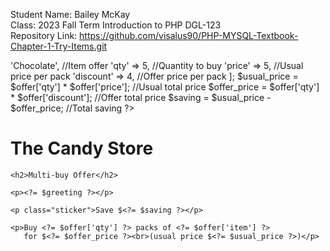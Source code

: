 Student Name: Bailey McKay <br>
Class: 2023 Fall Term Introduction to PHP DGL-123<br>
Repository Link: https://github.com/visalus90/PHP-MYSQL-Textbook-Chapter-1-Try-Items.git

<?php
$username   = 'ivy';                                  //Variable to hold username

$greeting   = 'Hello, ' . $username . '.';            //Greeting is 'Hello, ' + username

$offer = [                                            //Create array to hold offer
    'item'      => 'Chocolate',                       //Item offer
    'qty'       => 5,                                 //Quantity to buy  
    'price'     => 5,                                 //Usual price per pack
    'discount'  => 4,                                 //Offer price per pack
];

$usual_price = $offer['qty'] * $offer['price'];       //Usual total price
$offer_price = $offer['qty'] * $offer['discount'];    //Offer total price
$saving      = $usual_price - $offer_price;           //Total saving
?>
<!DOCTYPE html>
<html>
  <head>
    <title>The Candy Store</title>
    <link rel="stylesheet" hef="css/style.css">
  </head>
  <body>
    <h1>The Candy Store</h1>

    <h2>Multi-buy Offer</h2>

    <p><?= $greeting ?></p>
    
    <p class="sticker">Save $<?= $saving ?></p>
    
    <p>Buy <?= $offer['qty'] ?> packs of <?= $offer['item'] ?>
       for $<?= $offer_price ?><br>(usual price $<?= $usual_price ?>)</p>
  </body>
</html>
